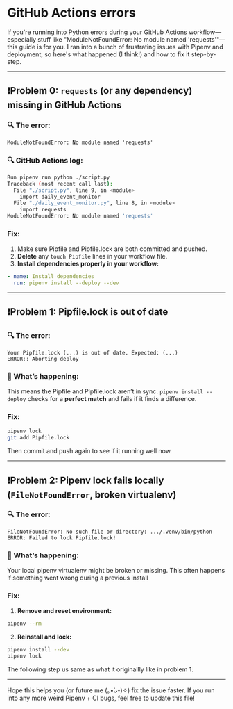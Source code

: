 # GitHub Actions errors

If you're running into Python errors during your GitHub Actions workflow—especially stuff like "ModuleNotFoundError: No module named 'requests'"—this guide is for you. I ran into a bunch of frustrating issues with Pipenv and deployment, so here's what happened (I think!) and how to fix it step-by-step.

---

## ❗️Problem 0: `requests` (or any dependency) missing in GitHub Actions

### 🔍 The error:
```
ModuleNotFoundError: No module named 'requests'
```

### 🔍 GitHub Actions log:
```bash
Run pipenv run python ./script.py
Traceback (most recent call last):
  File "./script.py", line 9, in <module>
    import daily_event_monitor
  File "./daily_event_monitor.py", line 8, in <module>
    import requests
ModuleNotFoundError: No module named 'requests'
```


### Fix:
1. Make sure Pipfile and Pipfile.lock are both committed and pushed.
2. **Delete** any `touch Pipfile` lines in your workflow file.
3. **Install dependencies properly in your workflow:**

```yaml
- name: Install dependencies
  run: pipenv install --deploy --dev
```


---

## ❗️Problem 1: Pipfile.lock is out of date

### 🔍 The error:
```
Your Pipfile.lock (...) is out of date. Expected: (...)
ERROR:: Aborting deploy
```

### 🤔 What’s happening:
This means the Pipfile and Pipfile.lock aren’t in sync. `pipenv install --deploy` checks for a **perfect match** and fails if it finds a difference.

### Fix:
```bash
pipenv lock
git add Pipfile.lock
```

Then commit and push again to see if it running well now.

---

## ❗️Problem 2: Pipenv lock fails locally (`FileNotFoundError`, broken virtualenv)

### 🔍 The error:
```
FileNotFoundError: No such file or directory: .../.venv/bin/python
ERROR: Failed to lock Pipfile.lock!
```

### 🤔 What’s happening:
Your local pipenv virtualenv might be broken or missing. This often happens if something went wrong during a previous install

### Fix:

1. **Remove and reset environment:**

```bash
pipenv --rm
```

2. **Reinstall and lock:**

```bash
pipenv install --dev
pipenv lock
```

The following step us same as what it originallly like in problem 1.


---

Hope this helps you (or future me (｡•̀ᴗ-)✧) fix the issue faster. If you run into any more weird Pipenv + CI bugs, feel free to update this file!
```
